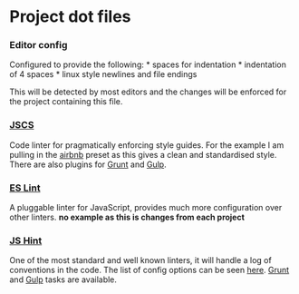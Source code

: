 # Project dot files

### Editor config
Configured to provide the following:
    * spaces for indentation
    * indentation of 4 spaces
    * linux style newlines and file endings

This will be detected by most editors and the changes will be enforced for the project containing this file.

### [JSCS](http://jscs.info/)
Code linter for pragmatically enforcing style guides. For the example I am pulling in the [airbnb](https://github.com/airbnb/javascript) preset as this gives a
clean and standardised style. There are also plugins for [Grunt](https://github.com/jscs-dev/grunt-jscs/) and
[Gulp](https://github.com/jscs-dev/gulp-jscs/).

### [ES Lint](http://eslint.org/)
A pluggable linter for JavaScript, provides much more configuration over other linters.
**no example as this is changes from each project**

### [JS Hint](http://jshint.com/)
One of the most standard and well known linters, it will handle a log of conventions in the code. The list of config
options can be seen [here](http://jshint.com/docs/options/). [Grunt](https://github.com/gruntjs/grunt-contrib-jshint)
and [Gulp](https://github.com/spalger/gulp-jshint) tasks are available.
